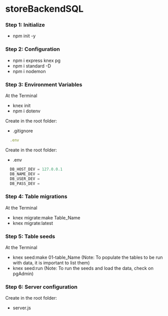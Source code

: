 # storeBackendSQL

### Step 1: Initialize

- npm init -y

### Step 2: Configuration

- npm i express knex pg
- npm i standard -D
- npm i nodemon

### Step 3: Environment Variables

At the Terminal

- knex init
- npm i dotenv

Create in the root folder:

- .gitignore

```javascript
  .env
```

Create in the root folder:

- .env

```javascript
  DB_HOST_DEV = 127.0.0.1
  DB_NAME_DEV =
  DB_USER_DEV =
  DB_PASS_DEV =
```

### Step 4: Table migrations

At the Terminal

- knex migrate:make Table_Name
- knex migrate:latest

### Step 5: Table seeds

At the Terminal

- knex seed:make 01-table_Name
  (Note: To populate the tables to be run with data, it is important to list them)
- knex seed:run (Note: To run the seeds and load the data, check on pgAdmin)

### Step 6: Server configuration

Create in the root folder:

- server.js
